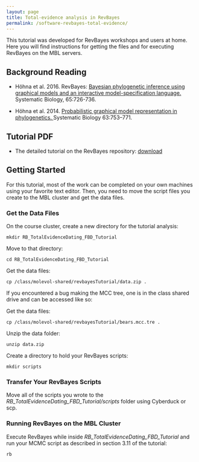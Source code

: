 ```yaml
---
layout: page
title: Total-evidence analysis in RevBayes
permalink: /software-revbayes-total-evidence/
---
```

This tutorial was developed for RevBayes workshops and users at home. Here you will find instructions for getting the files and for executing RevBayes on the MBL servers.

## Background Reading

* Höhna et al. 2016. RevBayes: [Bayesian phylogenetic inference using graphical models and an interactive model-specification language.](http://sysbio.oxfordjournals.org/content/65/4/726) Systematic Biology, 65:726-736.

* Höhna et al. 2014. [Probabilistic graphical model representation in phylogenetics. ](http://sysbio.oxfordjournals.org/content/63/5/753) Systematic Biology 63:753–771.

## Tutorial PDF

* The detailed tutorial on the RevBayes repository: [download](https://github.com/revbayes/revbayes_tutorial/raw/master/tutorial_TeX/RB_TotalEvidenceDating_FBD_Tutorial/RB_TotalEvidenceDating_FBD_Tutorial.pdf)

## Getting Started 

For this tutorial, most of the work can be completed on your own machines using your favorite text editor. Then, you need to move the script files you create to the MBL cluster and get the data files.

### Get the Data Files

On the course cluster, create a new directory for the tutorial analysis:

    mkdir RB_TotalEvidenceDating_FBD_Tutorial

Move to that directory:

    cd RB_TotalEvidenceDating_FBD_Tutorial

Get the data files:

    cp /class/molevol-shared/revbayesTutorial/data.zip .

If you encountered a bug making the MCC tree, one is in the class shared drive and can be accessed like so:

Get the data files:

    cp /class/molevol-shared/revbayesTutorial/bears.mcc.tre .

Unzip the data folder:

    unzip data.zip

Create a directory to hold your RevBayes scripts:

    mkdir scripts

### Transfer Your RevBayes Scripts

Move all of the scripts you wrote to the _RB_TotalEvidenceDating_FBD_Tutorial/scripts_ folder using Cyberduck or scp.

### Running RevBayes on the MBL Cluster

Execute RevBayes while inside _RB_TotalEvidenceDating_FBD_Tutorial_ and run your MCMC script as described in section 3.11 of the tutorial:

    rb
